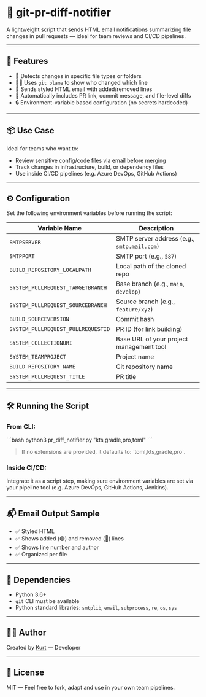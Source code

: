 # 📨 git-pr-diff-notifier

A lightweight script that sends HTML email notifications summarizing file changes in pull requests — ideal for team reviews and CI/CD pipelines.

---

## 🚀 Features

- 📂 Detects changes in specific file types or folders
- 🧑‍💻 Uses `git blame` to show who changed which line
- 📧 Sends styled HTML email with added/removed lines
- 🔗 Automatically includes PR link, commit message, and file-level diffs
- 🔒 Environment-variable based configuration (no secrets hardcoded)

---

## 📦 Use Case

Ideal for teams who want to:

- Review sensitive config/code files via email before merging
- Track changes in infrastructure, build, or dependency files
- Use inside CI/CD pipelines (e.g. Azure DevOps, GitHub Actions)

---

## ⚙️ Configuration

Set the following environment variables before running the script:

| Variable Name              | Description                                |
|---------------------------|--------------------------------------------|
| `SMTPSERVER`              | SMTP server address (e.g., `smtp.mail.com`)|
| `SMTPPORT`                | SMTP port (e.g., `587`)                     |
| `BUILD_REPOSITORY_LOCALPATH` | Local path of the cloned repo             |
| `SYSTEM_PULLREQUEST_TARGETBRANCH` | Base branch (e.g., `main`, `develop`)|
| `SYSTEM_PULLREQUEST_SOURCEBRANCH` | Source branch (e.g., `feature/xyz`) |
| `BUILD_SOURCEVERSION`     | Commit hash                                |
| `SYSTEM_PULLREQUEST_PULLREQUESTID` | PR ID (for link building)         |
| `SYSTEM_COLLECTIONURI`    | Base URL of your project management tool   |
| `SYSTEM_TEAMPROJECT`      | Project name                               |
| `BUILD_REPOSITORY_NAME`   | Git repository name                        |
| `SYSTEM_PULLREQUEST_TITLE`| PR title                                   |

---

## 🛠️ Running the Script

### From CLI:

\`\`\`bash
python3 pr_diff_notifier.py "kts,gradle,pro,toml"
\`\`\`

> If no extensions are provided, it defaults to: \`toml,kts,gradle,pro\`.

### Inside CI/CD:

Integrate it as a script step, making sure environment variables are set via your pipeline tool (e.g. Azure DevOps, GitHub Actions, Jenkins).

---

## 📬 Email Output Sample

- ✅ Styled HTML  
- ✅ Shows added (🟢) and removed (🔴) lines  
- ✅ Shows line number and author  
- ✅ Organized per file

---

## 🧪 Dependencies

- Python 3.6+  
- `git` CLI must be available  
- Python standard libraries: `smtplib`, `email`, `subprocess`, `re`, `os`, `sys`

---

## 👨‍💻 Author

Created by [Kurt](https://github.com/mustafakurt07) — Developer

---

## 📄 License

MIT — Feel free to fork, adapt and use in your own team pipelines.
